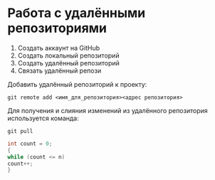 # Работа с удалёнными репозиториями

1. Создать аккаунт на GitHub
2. Создать локальный репозиторий
3. Создать удалённый репозиторий
4. Связать удалённый репози

Добавить удалённый репозиторий к проекту:
```
git remote add <имя_для_репозитория><адрес репозитория>
```

Для получения и слияния изменений из удалённого репозитория используется команда:
```
git pull
```

``` C#
int count = 0;
{
while (count <= n)
count++;
}
```
